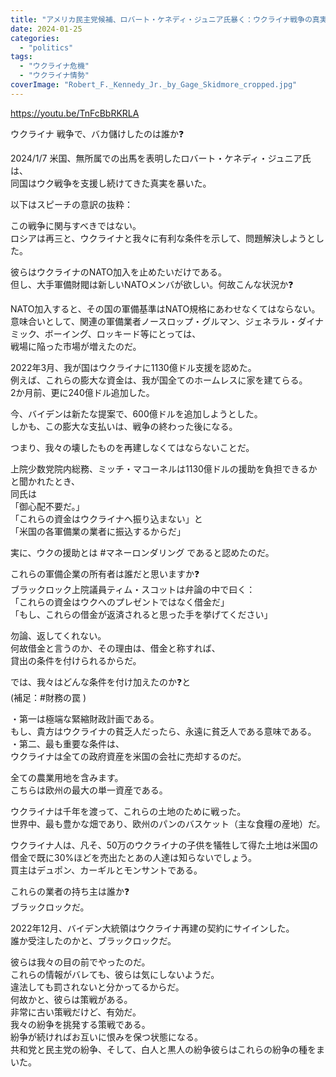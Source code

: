 ```yaml
---
title: "アメリカ民主党候補、ロバート・ケネディ・ジュニア氏暴く：ウクライナ戦争の真実は、借金漬け外交(債務のワナ)、マネーロンダリングである。"
date: 2024-01-25
categories: 
  - "politics"
tags: 
  - "ウクライナ危機"
  - "ウクライナ情勢"
coverImage: "Robert_F._Kennedy_Jr._by_Gage_Skidmore_cropped.jpg"
---
```


https://youtu.be/TnFcBbRKRLA

ウクライナ 戦争で、バカ儲けしたのは誰か❓

2024/1/7 米国、無所属での出馬を表明したロバート・ケネディ・ジュニア氏は、  
同国はウク戦争を支援し続けてきた真実を暴いた。

以下はスピーチの意訳の抜粋：

この戦争に関与すべきではない。  
ロシアは再三と、ウクライナと我々に有利な条件を示して、問題解決しようとした。

彼らはウクライナのNATO加入を止めたいだけである。  
但し、大手軍備財閥は新しいNATOメンバが欲しい。何故こんな状況か❓

NATO加入すると、その国の軍備基準はNATO規格にあわせなくてはならない。  
意味合いとして、関連の軍備業者ノースロップ・グルマン、ジェネラル・ダイナミック、ボーイング、ロッキード等にとっては、  
戦場に陥った市場が増えたのだ。

2022年3月、我が国はウクライナに1130億ドル支援を認めた。  
例えば、これらの膨大な資金は、我が国全てのホームレスに家を建てらる。  
2か月前、更に240億ドル追加した。

今、バイデンは新たな提案で、600億ドルを追加しようとした。  
しかも、この膨大な支払いは、戦争の終わった後になる。

つまり、我々の壊したものを再建しなくてはならないことだ。

上院少数党院内総務、ミッチ・マコーネルは1130億ドルの援助を負担できるかと聞かれたとき、  
同氏は  
「御心配不要だ。」  
「これらの資金はウクライナへ振り込まない」と  
「米国の各軍備業の業者に振込するからだ」

実に、ウクの援助とは #マネーロンダリング であると認めたのだ。

これらの軍備企業の所有者は誰だと思いますか❓  
ブラックロック上院議員ティム・スコットは弁論の中で曰く：  
「これらの資金はウクへのプレゼントではなく借金だ」  
「もし、これらの借金が返済されると思った手を挙げてください」

勿論、返してくれない。  
何故借金と言うのか、その理由は、借金と称すれば、  
貸出の条件を付けられるからだ。

では、我々はどんな条件を付け加えたのか❓と  
(補足：#財務の罠 )

・第一は極端な緊縮財政計画である。  
もし、貴方はウクライナの貧乏人だったら、永遠に貧乏人である意味である。  
・第二、最も重要な条件は、  
ウクライナは全ての政府資産を米国の会社に売却するのだ。

全ての農業用地を含みます。  
こちらは欧州の最大の単一資産である。

ウクライナは千年を渡って、これらの土地のために戦った。  
世界中、最も豊かな畑であり、欧州のパンのバスケット（主な食糧の産地）だ。

ウクライナ人は、凡そ、50万のウクライナの子供を犠牲して得た土地は米国の借金で既に30%ほどを売出たとあの人達は知らないでしょう。  
買主はデュポン、カーギルとモンサントである。

これらの業者の持ち主は誰か❓  
ブラックロックだ。

2022年12月、バイデン大統領はウクライナ再建の契約にサイインした。  
誰か受注したのかと、ブラックロックだ。

彼らは我々の目の前でやったのだ。  
これらの情報がバレても、彼らは気にしないようだ。  
違法しても罰されないと分かってるからだ。  
何故かと、彼らは策戦がある。  
非常に古い策戦だけど、有効だ。  
我々の紛争を挑発する策戦である。  
紛争が続ければお互いに恨みを保つ状態になる。  
共和党と民主党の紛争、そして、白人と黒人の紛争彼らはこれらの紛争の種をまいた。
